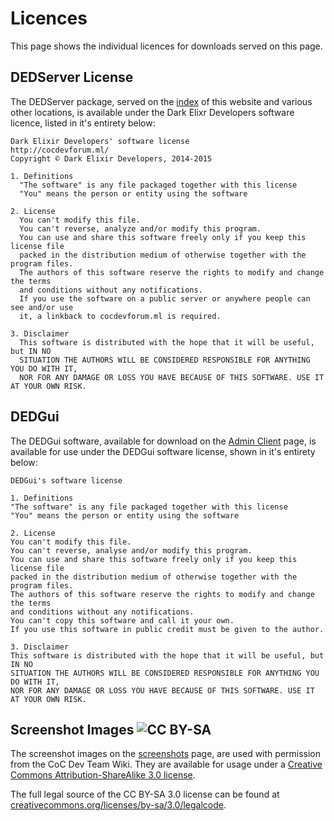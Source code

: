 # Licences

This page shows the individual licences for downloads served on this page.

## DEDServer License

The DEDServer package, served on the [index](index.md) of this website and various other locations, is available under the Dark Elixr Developers software licence, listed in it's entirety below:

```
Dark Elixir Developers' software license
http://cocdevforum.ml/
Copyright © Dark Elixir Developers, 2014-2015

1. Definitions
  "The software" is any file packaged together with this license
  "You" means the person or entity using the software

2. License
  You can't modify this file.
  You can't reverse, analyze and/or modify this program.
  You can use and share this software freely only if you keep this license file
  packed in the distribution medium of otherwise together with the program files.
  The authors of this software reserve the rights to modify and change the terms
  and conditions without any notifications.
  If you use the software on a public server or anywhere people can see and/or use
  it, a linkback to cocdevforum.ml is required.
  
3. Disclaimer
  This software is distributed with the hope that it will be useful, but IN NO
  SITUATION THE AUTHORS WILL BE CONSIDERED RESPONSIBLE FOR ANYTHING YOU DO WITH IT,
  NOR FOR ANY DAMAGE OR LOSS YOU HAVE BECAUSE OF THIS SOFTWARE. USE IT AT YOUR OWN RISK.
  ```
  
  ## DEDGui
  
  The DEDGui software, available for download on the [Admin Client](/ded/admin-client.md) page, is available for use under the DEDGui software license, shown in it's entirety below:
  
  ```
  DEDGui's software license

1. Definitions
  "The software" is any file packaged together with this license
  "You" means the person or entity using the software

2. License
  You can't modify this file.
  You can't reverse, analyse and/or modify this program.
  You can use and share this software freely only if you keep this license file
  packed in the distribution medium of otherwise together with the program files.
  The authors of this software reserve the rights to modify and change the terms
  and conditions without any notifications.
  You can't copy this software and call it your own.
  If you use this software in public credit must be given to the author.

3. Disclaimer
  This software is distributed with the hope that it will be useful, but IN NO 
  SITUATION THE AUTHORS WILL BE CONSIDERED RESPONSIBLE FOR ANYTHING YOU DO WITH IT,
  NOR FOR ANY DAMAGE OR LOSS YOU HAVE BECAUSE OF THIS SOFTWARE. USE IT AT YOUR OWN RISK.
  ```

## Screenshot Images ![CC BY-SA](https://licensebuttons.net/l/by-sa/3.0/80x15.png)

The screenshot images on the [screenshots](screenshots.md) page, are used with permission from the CoC Dev Team Wiki. They are available for usage under a [Creative Commons Attribution-ShareAlike 3.0 license](http://creativecommons.org/licenses/by-sa/3.0/).

The full legal source of the CC BY-SA 3.0 license can be found at [creativecommons.org/licenses/by-sa/3.0/legalcode](http://creativecommons.org/licenses/by-sa/3.0/legalcode).

